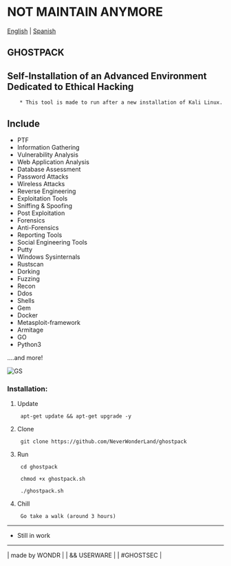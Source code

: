 # NOT MAINTAIN ANYMORE

[English](https://github.com/NeverWonderLand/ghostpack) | [Spanish](https://github.com/SobrioRiot/ghostpack-esp)

## GHOSTPACK
## Self-Installation of an Advanced Environment Dedicated to Ethical Hacking 
        * This tool is made to run after a new installation of Kali Linux.

## Include

- PTF
- Information Gathering
- Vulnerability Analysis
- Web Application Analysis
- Database Assessment
- Password Attacks
- Wireless Attacks
- Reverse Engineering
- Exploitation Tools
- Sniffing & Spoofing
- Post Exploitation
- Forensics
- Anti-Forensics
- Reporting Tools
- Social Engineering Tools
- Putty
- Windows Sysinternals
- Rustscan
- Dorking
- Fuzzing
- Recon
- Ddos
- Shells
- Gem
- Docker
- Metasploit-framework
- Armitage
- GO
- Python3

....and more!


![GS](https://user-images.githubusercontent.com/64184513/176806645-6968abdb-3f38-447f-b20c-9426f00b7413.jpg)


### Installation:

1. Update

        apt-get update && apt-get upgrade -y
        
2. Clone

        git clone https://github.com/NeverWonderLand/ghostpack

3. Run

        cd ghostpack
    
        chmod +x ghostpack.sh
    
        ./ghostpack.sh

4. Chill

        Go take a walk (around 3 hours)

---------------------------------------
* Still in work

 ------------------
| made by WONDR          |
| && USERWARE       |
| #GHOSTSEC |
